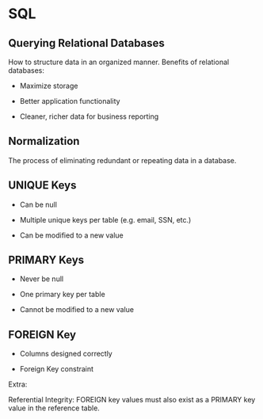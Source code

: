 # **SQL**

## **Querying Relational Databases**

How to structure data in an organized manner.  Benefits of relational databases:

- Maximize storage

- Better application functionality

- Cleaner, richer data for business reporting

## **Normalization**

The process of eliminating redundant or repeating data in a database.

## **UNIQUE Keys**

- Can be null

- Multiple unique keys per table (e.g. email, SSN, etc.)

- Can be modified to a new value

## **PRIMARY Keys**

- Never be null

- One primary key per table

- Cannot be modified to a new value

## **FOREIGN Key**

- Columns designed correctly

- Foreign Key constraint

Extra:

Referential Integrity: FOREIGN key values must also exist as a PRIMARY key value in the reference table.